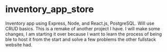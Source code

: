 # inventory_app_store
Inventory app using Express, Node, and React.js, PostgreSQL. Will use CRUD basics. This is a remake of another project I have. I will make some changes, I am starting it over because I want to learn the process of being ble to host it from the start and solve a few problems the other fullstack website had.
